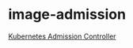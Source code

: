 # image-admission

[Kubernetes Admission Controller](https://kubernetes.io/docs/reference/access-authn-authz/admission-controllers/)
